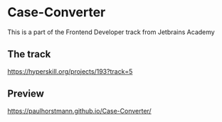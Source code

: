# Case-Converter
 This is a part of the Frontend Developer track from Jetbrains Academy
 <br>
## The track
 https://hyperskill.org/projects/193?track=5
 <br>
## Preview
 https://paulhorstmann.github.io/Case-Converter/
